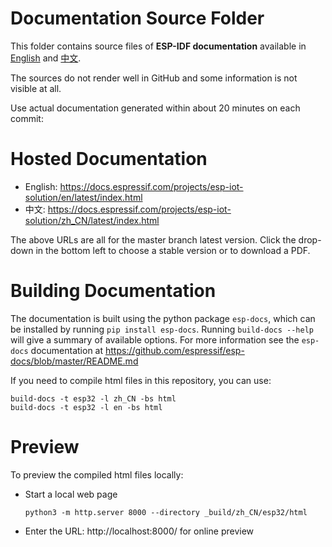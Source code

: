 # Documentation Source Folder

This folder contains source files of **ESP-IDF documentation** available in [English](https://docs.espressif.com/projects/esp-iot-solution/en/latest/index.html) and [中文](https://docs.espressif.com/projects/esp-iot-solution/zh_CN/latest/index.html).

The sources do not render well in GitHub and some information is not visible at all.

Use actual documentation generated within about 20 minutes on each commit:

# Hosted Documentation

* English: https://docs.espressif.com/projects/esp-iot-solution/en/latest/index.html
* 中文: https://docs.espressif.com/projects/esp-iot-solution/zh_CN/latest/index.html

The above URLs are all for the master branch latest version. Click the drop-down in the bottom left to choose a stable version or to download a PDF.

# Building Documentation

The documentation is built using the python package `esp-docs`, which can be installed by running `pip install esp-docs`. Running `build-docs --help` will give a summary of available options. For more information see the `esp-docs` documentation at https://github.com/espressif/esp-docs/blob/master/README.md

If you need to compile html files in this repository, you can use:

```
build-docs -t esp32 -l zh_CN -bs html
build-docs -t esp32 -l en -bs html
```

# Preview

To preview the compiled html files locally:

* Start a local web page
    
    ```
    python3 -m http.server 8000 --directory _build/zh_CN/esp32/html 
    ```

* Enter the URL: http://localhost:8000/ for online preview